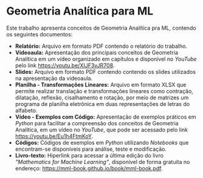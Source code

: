 # Geometria Analítica para ML
Este trabalho apresenta conceitos de Geometria Analítica pra ML, contendo os seguintes documentos:

* **Relatório:** Arquivo em formato PDF contendo o relatório do trabalho.
* **Videoaula:** Apresentação dos principais conceitos de Geometria Analítica em um vídeo organizado em capítulos e disponível no *YouTube* pelo link https://youtu.be/XIJF3vJR708.
* **Slides:** Arquivo em formato PDF contendo contendo os slides utilizados na apresentação da videoaula.
* **Planilha - Transformações Lineares:** Arquivo em formato XLSX que permite realizar translação e transformações lineares como contração, dilatação, reflexão, cisalhamento e rotação, por meio de matrizes um programa de planilha eletrônica em duas representações de letras do alfabeto.
* **Vídeo - Exemplos com Código:** Apresentação de exemplos práticos em *Python* para facilitar a compreensão dos conceitos de Geometria Analítica, em um vídeo no *YouTube*, que pode ser acessado pelo link https://youtu.be/Eu1h4FtmKoY.
* **Códigos:** Códigos de exemplos em *Python* utilizando *Notebooks* que encontram-se disponíveis para análise, teste e modificação.
*  **Livro-texto:** Hiperlink para acessar a última edição do livro *"Mathematics for Machine Learning"*, disponível de forma gratuita no endereço: https://mml-book.github.io/book/mml-book.pdf. 
